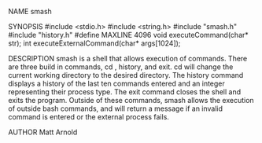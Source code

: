 
NAME
	smash

SYNOPSIS
	#include <stdio.h>
	#include <string.h>
	#include "smash.h"
	#include "history.h"
	#define MAXLINE 4096
	void executeCommand(char* str);
	int executeExternalCommand(char* args[1024]);

DESCRIPTION
	smash is a shell that allows execution of commands. There are three build in commands, cd <directory>, history,
	and exit. cd <directory> will change the current working directory to the desired directory. The history command
	displays a history of the last ten commands entered and an integer representing their process type. The exit 
	command closes the shell and exits the program.
	Outside of these commands, smash allows the execution of outside bash commands, and will return	a message if 
	an invalid command is entered or the external process fails.

AUTHOR
	Matt Arnold
